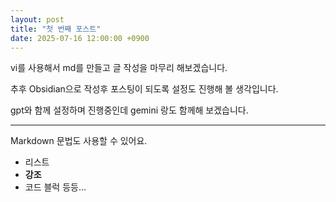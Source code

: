 ```yaml
---
layout: post
title: "첫 번째 포스트"
date: 2025-07-16 12:00:00 +0900
---
```


vi를 사용해서 md를 만들고 글 작성을 마무리 해보겠습니다. 

추후 
Obsidian으로 작성후 포스팅이 되도록 설정도 진행해 볼 생각입니다. 

gpt와 함께 설정하며 진행중인데
gemini 랑도 함께해 보겠습니다. 

----

Markdown 문법도 사용할 수 있어요.

- 리스트
- **강조**
- 코드 블럭 등등...

